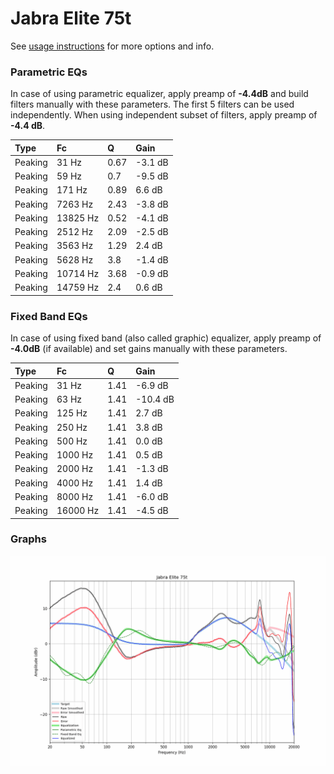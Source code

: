 # Jabra Elite 75t
See [usage instructions](https://github.com/jaakkopasanen/AutoEq#usage) for more options and info.

### Parametric EQs
In case of using parametric equalizer, apply preamp of **-4.4dB** and build filters manually
with these parameters. The first 5 filters can be used independently.
When using independent subset of filters, apply preamp of **-4.4 dB**.

| Type    | Fc       |    Q | Gain    |
|:--------|:---------|:-----|:--------|
| Peaking | 31 Hz    | 0.67 | -3.1 dB |
| Peaking | 59 Hz    | 0.7  | -9.5 dB |
| Peaking | 171 Hz   | 0.89 | 6.6 dB  |
| Peaking | 7263 Hz  | 2.43 | -3.8 dB |
| Peaking | 13825 Hz | 0.52 | -4.1 dB |
| Peaking | 2512 Hz  | 2.09 | -2.5 dB |
| Peaking | 3563 Hz  | 1.29 | 2.4 dB  |
| Peaking | 5628 Hz  | 3.8  | -1.4 dB |
| Peaking | 10714 Hz | 3.68 | -0.9 dB |
| Peaking | 14759 Hz | 2.4  | 0.6 dB  |

### Fixed Band EQs
In case of using fixed band (also called graphic) equalizer, apply preamp of **-4.0dB**
(if available) and set gains manually with these parameters.

| Type    | Fc       |    Q | Gain     |
|:--------|:---------|:-----|:---------|
| Peaking | 31 Hz    | 1.41 | -6.9 dB  |
| Peaking | 63 Hz    | 1.41 | -10.4 dB |
| Peaking | 125 Hz   | 1.41 | 2.7 dB   |
| Peaking | 250 Hz   | 1.41 | 3.8 dB   |
| Peaking | 500 Hz   | 1.41 | 0.0 dB   |
| Peaking | 1000 Hz  | 1.41 | 0.5 dB   |
| Peaking | 2000 Hz  | 1.41 | -1.3 dB  |
| Peaking | 4000 Hz  | 1.41 | 1.4 dB   |
| Peaking | 8000 Hz  | 1.41 | -6.0 dB  |
| Peaking | 16000 Hz | 1.41 | -4.5 dB  |

### Graphs
![](./Jabra%20Elite%2075t.png)